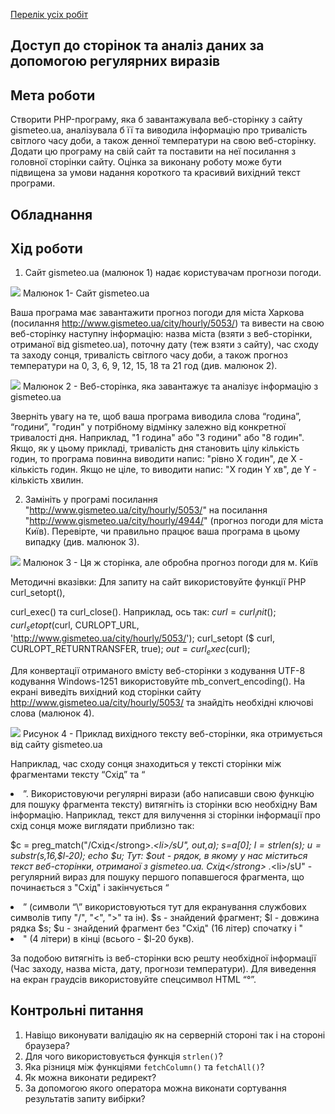 [Перелік усіх робіт](README.md)

## Доступ до сторінок та аналіз даних за допомогою регулярних виразів

## Мета роботи

Створити PHP-програму, яка б завантажувала веб-сторінку з сайту
gismeteo.ua, аналізувала б її та виводила інформацію про тривалість
світлого часу доби, а також денної температури на свою веб-сторінку. Додати
цю програму на свій сайт та поставити на неї посилання з головної сторінки сайту. Оцінка
за виконану роботу може бути підвищена за умови надання короткого та
красивий вихідний текст програми.

## Обладнання

## Хід роботи

1. Сайт gismeteo.ua (малюнок 1) надає користувачам прогнози погоди.

![](lab-14-files\рис.1)
Малюнок 1- Сайт gismeteo.ua

Ваша програма має завантажити прогноз погоди для міста Харкова (посилання
http://www.gismeteo.ua/city/hourly/5053/) та вивести на свою веб-сторінку
наступну інформацію: назва міста (взяти з веб-сторінки, отриманої від
gismeteo.ua), поточну дату (теж взяти з сайту), час сходу та заходу сонця,
тривалість світлого часу доби, а також прогноз температури на 0, 3, 6, 9, 12, 15,
18 та 21 год (див. малюнок 2).

![](lab-14-files\рис.2)
Малюнок 2 - Веб-сторінка, яка завантажує та аналізує інформацію з gismeteo.ua

Зверніть увагу на те, щоб ваша програма виводила слова “година”, “години”,
"годин" у потрібному відмінку залежно від конкретної тривалості дня.
Наприклад, "1 година" або "3 години" або "8 годин".
Якщо, як у цьому прикладі, тривалість дня становить цілу кількість
годин, то програма повинна виводити напис: "рівно X годин", де X - кількість
годин. Якщо не ціле, то виводити напис: "X годин Y хв", де Y - кількість хвилин.
 
 2. Замініть у програмі посилання
"http://www.gismeteo.ua/city/hourly/5053/" на посилання
"http://www.gismeteo.ua/city/hourly/4944/" (прогноз погоди для міста
Київ). Перевірте, чи правильно працює ваша програма в цьому випадку (див. малюнок 3).   

![](lab-14-files\рис.3)
Малюнок 3 - Ця ж сторінка, але обробна прогноз погоди для м. Київ

Методичні вказівки:
Для запиту на сайт використовуйте функції PHP curl_setopt(), 

curl_exec() та
curl_close(). Наприклад, ось так:
 $curl=curl_init();
 curl_setopt($curl, CURLOPT_URL,
'http://www.gismeteo.ua/city/hourly/5053/');
 curl_setopt ($ curl, CURLOPT_RETURNTRANSFER, true);
 $out = curl_exec($curl);
 
Для конвертації отриманого вмісту веб-сторінки з кодування UTF-8
кодування Windows-1251 використовуйте mb_convert_encoding().
На екрані виведіть вихідний код сторінки сайту
http://www.gismeteo.ua/city/hourly/5053/ та знайдіть необхідні
ключові слова (малюнок 4).

![](lab-14-files\рис.4)
Рисунок 4 - Приклад вихідного тексту веб-сторінки, яка отримується від сайту gismeteo.ua

Наприклад, час сходу сонця знаходиться у тексті сторінки між фрагментами
тексту “Схід” та “<li>”.
Використовуючи регулярні вирази (або написавши свою функцію для пошуку
фрагмента тексту) витягніть із сторінки всю необхідну Вам інформацію.
Наприклад, текст для вилучення зі сторінки інформації про схід сонця може
виглядати приблизно так:

$c = preg_match("/Схід\<\/strong\>.*\<li\>/sU", $out,$a);
 $s=$a[0];
 $l=strlen($s);
 $u=substr($s,16,$l-20);
 echo $u;
Тут:
$out - рядок, в якому у нас міститься текст веб-сторінки, отриманої з
gismeteo.ua.
Схід\<\/strong\> .*\<li\>/sU" - регулярний вираз для пошуку
першого попавшегося фрагмента, що починається з "Схід</strong>" і
закінчується “<li>” (символи “\” використовуються тут для екранування
службових символів типу "/", "<", ">" та ін).
$s - знайдений фрагмент;
$l - довжина рядка $s;
$u - знайдений фрагмент без "Схід" (16 літер) спочатку і "<li>" (4 літери)
в кінці (всього - $l-20 букв).

За подобою витягніть із веб-сторінки всю решту необхідної інформації
(Час заходу, назва міста, дату, прогнози температури).
Для виведення на екран граудсів використовуйте спецсимвол HTML “&deg;”.

## Контрольні питання

1.  Навіщо виконувати валідацію як на серверній стороні так і на стороні браузера?
2.  Для чого використовується функція `strlen()`?
3.  Яка різниця між функціями `fetchColumn()` та `fetchAll()`?
4.  Як можна виконати редирект?
5.  За допомогою якого оператора можна виконати сортування результатів запиту вибірки?